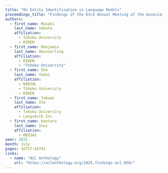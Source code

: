 ```yaml
---
title: "On Entity Identification in Language Models"
proceedings_title: "Findings of the 63rd Annual Meeting of the Association for Computational Linguistics. (ACL 2025 Findings)"
authors:
  - first_name: Masaki
    last_name: Sakata
    affiliation:
      - Tohoku University
      - RIKEN
  - first_name: Benjamin
    last_name: Heinzerling
    affiliation:
      - RIKEN
      - "Tohoku University"
  - first_name: Sho
    last_name: Yokoi
    affiliation:
      - NINJAL
      - Tohoku University
      - RIKEN
  - first_name: Takumi
    last_name: Ito
    affiliation:
      - Tohoku University
      - Langsmith Inc.
  - first_name: Kentaro
    last_name: Inui
    affiliation:
      - MBZUAI
year: 2025
month: July
pages: 16717–16741
links:
  - name: "ACL Anthology"
    url: "https://aclanthology.org/2025.findings-acl.858/"
---
```

